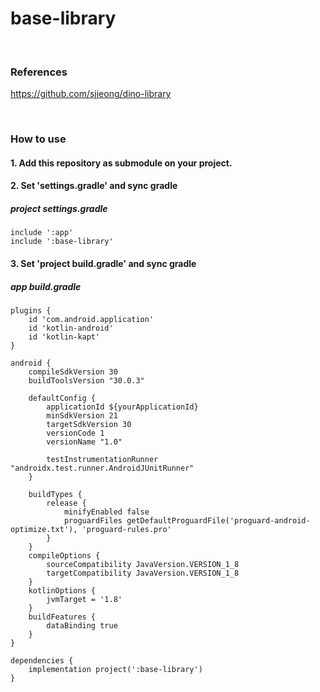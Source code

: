 # base-library

<br/>

### References
https://github.com/sjjeong/dino-library

<br/>

### How to use
#### 1. Add this repository as submodule on your project.
#### 2. Set 'settings.gradle' and sync gradle
##### project settings.gradle
```
include ':app'
include ':base-library'
```
#### 3. Set 'project build.gradle' and sync gradle
##### app build.gradle
```
plugins {
    id 'com.android.application'
    id 'kotlin-android'
    id 'kotlin-kapt'
}

android {
    compileSdkVersion 30
    buildToolsVersion "30.0.3"

    defaultConfig {
        applicationId ${yourApplicationId}
        minSdkVersion 21
        targetSdkVersion 30
        versionCode 1
        versionName "1.0"

        testInstrumentationRunner "androidx.test.runner.AndroidJUnitRunner"
    }

    buildTypes {
        release {
            minifyEnabled false
            proguardFiles getDefaultProguardFile('proguard-android-optimize.txt'), 'proguard-rules.pro'
        }
    }
    compileOptions {
        sourceCompatibility JavaVersion.VERSION_1_8
        targetCompatibility JavaVersion.VERSION_1_8
    }
    kotlinOptions {
        jvmTarget = '1.8'
    }
    buildFeatures {
        dataBinding true
    }
}

dependencies {
    implementation project(':base-library')
}
```
